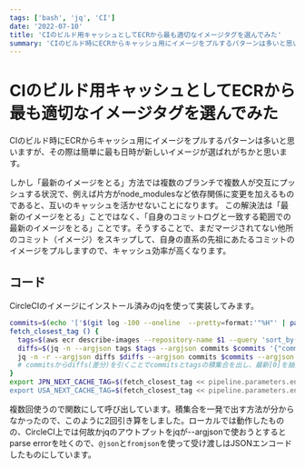 ```yaml
---
tags: ['bash', 'jq', 'CI']
date: '2022-07-10'
title: 'CIのビルド用キャッシュとしてECRから最も適切なイメージタグを選んでみた'
summary: 'CIのビルド時にECRからキャッシュ用にイメージをプルするパターンは多いと思いますが、その際は簡単に最も日時が新しいイメージが選ばれがちかと思います。  しかし「最新のイメージをとる」方法では複数のブランチで複数人が交互にプッシュする状況で、例えば片方がnode_modulesなど依存関係に変更を加えるものであると、互いのキャッシュを活かせないことになります。 この解決法は「最新のイメージをとる」ことではなく、「自身のコミットログと一致する範囲での最新のイメージをとる」ことです。そうすることで、まだマージされてない他所のコミット（イメージ）をスキップして、自身の直系の先祖にあたるコミットのイメージをプルしますので、キャッシュ効率が高くなります。'
---
```


# CIのビルド用キャッシュとしてECRから最も適切なイメージタグを選んでみた

CIのビルド時にECRからキャッシュ用にイメージをプルするパターンは多いと思いますが、その際は簡単に最も日時が新しいイメージが選ばれがちかと思います。

しかし「最新のイメージをとる」方法では複数のブランチで複数人が交互にプッシュする状況で、例えば片方がnode_modulesなど依存関係に変更を加えるものであると、互いのキャッシュを活かせないことになります。
この解決法は「最新のイメージをとる」ことではなく、「自身のコミットログと一致する範囲での最新のイメージをとる」ことです。そうすることで、まだマージされてない他所のコミット（イメージ）をスキップして、自身の直系の先祖にあたるコミットのイメージをプルしますので、キャッシュ効率が高くなります。

## コード

CircleCIのイメージにインストール済みのjqを使って実装してみます。

```bash
commits=$(echo '['$(git log -100 --oneline  --pretty=format:'"%H"' | paste -sd "," -)']' | jq '@json') # commitidの配列化
fetch_closest_tag () {
  tags=$(aws ecr describe-images --repository-name $1 --query 'sort_by(imageDetails,& imagePushedAt)[].imageTags' --region $2 | jq '. | flatten | @json') # ecrタグの配列化（コミットID＝タグである前提）
  diffs=$(jq -n --argjson tags $tags --argjson commits $commits '{"commits": $commits|fromjson, "tags": $tags|fromjson} | .commits-.tags | @json') # ecrに無い差分の検出
  jq -n -r --argjson diffs $diffs --argjson commits $commits --argjson tags $tags '{"commits": $commits|fromjson, "diffs": $diffs|fromjson} | .commits-.diffs | .[0] // ($tags|fromjson[-1])'
  # commitsからdiffs(差分)を引くことでcommitsとtagsの積集合を出し、最新[0]を抽出。重複がなければECRタグ上で最新ものを出す
}
export JPN_NEXT_CACHE_TAG=$(fetch_closest_tag << pipeline.parameters.env >>-jpn-next ${<< parameters.jpn-region >>})
export USA_NEXT_CACHE_TAG=$(fetch_closest_tag << pipeline.parameters.env >>-usa-next ${<< parameters.usa-region >>})

```

複数回使うので関数にして呼び出しています。積集合を一発で出す方法が分からなかったので、このように2回引き算をしました。ローカルでは動作したものの、CircleCI上では何故かjqのアウトプットをjqが--argjsonで使おうとするとparse errorを吐くので、`@json`と`fromjson`を使って受け渡しはJSONエンコードしたものにしています。
